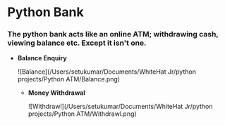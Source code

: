 # Python Bank

### The python bank acts like an online ATM; withdrawing cash, viewing balance etc. Except it isn't one.

- **Balance Enquiry**

  ![Balance](/Users/setukumar/Documents/WhiteHat Jr/python projects/Python ATM/Balance.png)

  - **Money Withdrawal**

    ![Withdrawl](/Users/setukumar/Documents/WhiteHat Jr/python projects/Python ATM/Withdrawl.png)